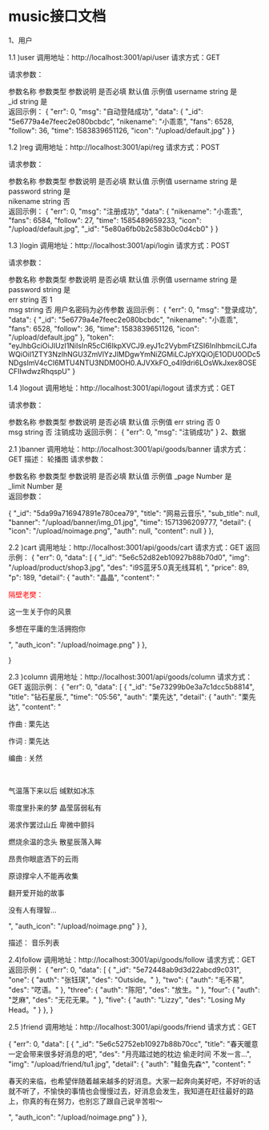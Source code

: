 # music接口文档

1、用户

1.1 )user
调用地址：http://localhost:3001/api/user
请求方式：GET

请求参数：

参数名称	参数类型	参数说明	是否必填	默认值	示例值
username	string		是		
_id	string		是		
返回示例：
{
    "err": 0,
    "msg": "自动登陆成功",
    "data": {
        "_id": "5e6779a4e7feec2e080bcbdc",
        "nikename": "小乖乖",
        "fans": 6528,
        "follow": 36,
        "time": 1583839651126,
        "icon": "/upload/default.jpg"
    }
}

1.2 )reg
调用地址：http://localhost:3001/api/reg
请求方式：POST

请求参数：

参数名称	参数类型	参数说明	是否必填	默认值	示例值
username	string		是		
password	string		是		
nikename	string		否		
返回示例：
{
    "err": 0,
    "msg": "注册成功",
    "data": {
        "nikename": "小乖乖",
        "fans": 6584,
        "follow": 27,
        "time": 1585489659233,
        "icon": "/upload/default.jpg",
        "_id": "5e80a6fb0b2c583b0c0d4cb0"
 }
   }

1.3 )login
调用地址：http://localhost:3001/api/login
请求方式：POST

请求参数：

参数名称	参数类型	参数说明	是否必填	默认值	示例值
username	string		是		
password	string		是		
err	string		否	1	
msg	string		否		用户名密码为必传参数
返回示例：
{
    "err": 0,
    "msg": "登录成功",
    "data": {
        "_id": "5e6779a4e7feec2e080bcbdc",
        "nikename": "小乖乖",
        "fans": 6528,
        "follow": 36,
        "time": 1583839651126,
        "icon": "/upload/default.jpg"
    },
    "token": "eyJhbGciOiJIUzI1NiIsInR5cCI6IkpXVCJ9.eyJ1c2VybmFtZSI6InlhbmciLCJfaWQiOiI1ZTY3NzlhNGU3ZmVlYzJlMDgwYmNiZGMiLCJpYXQiOjE1ODU0ODc5NDgsImV4cCI6MTU4NTU3NDM0OH0.AJVXkFO_o4I9dri6LOsWkJxex8OSECFIIwdwzRhqspU"
}



1.4 )logout
调用地址：http://localhost:3001/api/logout
请求方式：GET

请求参数：

参数名称	参数类型	参数说明	是否必填	默认值	示例值
err	string		否	0	
msg	string		否		注销成功
返回示例：
{
    "err": 0,
    "msg": "注销成功"
}
2、数据


2.1 )banner
调用地址：http://localhost:3001/api/goods/banner
请求方式：GET
描述：
轮播图
请求参数：

参数名称	参数类型	参数说明	是否必填	默认值	示例值
_page	Number		是		
_limit	Number		是		
返回参数：

 {
            "_id": "5da99a716947891e780cea79",
            "title": "网易云音乐",
            "sub_title": null,
            "banner": "/upload/banner/img_01.jpg",
            "time": 1571396209777,
            "detail": {
                "icon": "/upload/noimage.png",
                "auth": null,
                "content": null
            }
        },


2.2 )cart
调用地址：http://localhost:3001/api/goods/cart
请求方式：GET
返回示例：
{
    "err": 0,
    "data": [
        {
            "_id": "5e6c52d82eb10927b88b70d0",
            "img": "/upload/product/shop3.jpg",
            "des": "i9S蓝牙5.0真无线耳机 ",
            "price": 89,
            "p": 189,
            "detail": {
                "auth": "晶晶",
                "content": "<p><span style='color:red'>隔壁老樊：</span></p><p>这一生关于你的风景</p><p>多想在平庸的生活拥抱你</p>",
                "auth_icon": "/upload/noimage.png"
            }
        },
        
}

2.3 )column
调用地址：http://localhost:3001/api/goods/column
请求方式：GET
返回示例：
{
    "err": 0,
    "data": [
        {
            "_id": "5e73299b0e3a7c1dcc5b8814",
            "title": "钻石星辰.",
            "time": "05:56",
            "auth": "栗先达",
            "detail": {
                "auth": "栗先达",
                "content": "<p>作曲 : 栗先达</p><p>作词 : 栗先达</p><p>编曲 : 关然</p><br><p>气温落下来以后 缄默如冰冻</p><p>零度里扑来的梦 晶莹孱弱私有</p><p>渴求作罢过山丘 卑微中颤抖</p><p>燃烧余温的念头 散星辰落入眸</p><p>昂贵你眼底洒下的云雨</p><p>原谅撑伞人不能再收集</p><p>翻开爱开始的故事</p><p>没有人有理智...</p>",
                "auth_icon": "/upload/noimage.png"
            }
        },

描述：
音乐列表


2.4)follow
调用地址：http://localhost:3001/api/goods/follow
请求方式：GET
返回示例：
{
    "err": 0,
    "data": [
        {
            "_id": "5e72448ab9d3d22abcd9c031",
            "one": {
                "auth": "张钰琪",
                "des": "Outside。"
            },
            "two": {
                "auth": "毛不易",
                "des": "呓语。"
            },
            "three": {
                "auth": "陈阳",
                "des": "放生。"
            },
            "four": {
                "auth": "芝麻",
                "des": "无花无果。"
            },
            "five": {
                "auth": "Lizzy",
                "des": "Losing My Head。"
            }
        },
}

2.5 )friend
调用地址：http://localhost:3001/api/goods/friend
请求方式：GET

{
    "err": 0,
    "data": [
        {
            "_id": "5e6c52752eb10927b88b70cc",
            "title": "春天暖意一定会带来很多好消息的吧",
            "des": "月亮踏过她的枕边 偷走时间 不发一言...",
            "img": "/upload/friend/tu1.jpg",
            "detail": {
                "auth": "鲑鱼先森^",
                "content": "<p> 春天的来临，也希望伴随着越来越多的好消息。大家一起奔向美好吧，不好听的话就不听了，不愉快的事情也会慢慢过去，好消息会发生，我知道在赶往最好的路上，你真的有在努力，也别忘了跟自己说辛苦啦～</p>",
                "auth_icon": "/upload/noimage.png"
            }
        },

